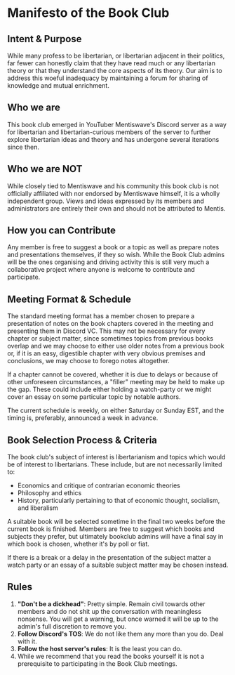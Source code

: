 # Manifesto of the Book Club


## Intent & Purpose

While many profess to be libertarian, or libertarian adjacent in their politics, far fewer can honestly claim that they have read much or any libertarian theory or that they understand the core aspects of its theory. Our aim is to address this woeful inadequacy by maintaining a forum for sharing of knowledge and mutual enrichment.

## Who we are

This book club emerged in YouTuber Mentiswave's Discord server as a way for libertarian and libertarian-curious members of the server to further explore libertarian ideas and theory and has undergone several iterations since then. 

## Who we are **NOT**

While closely tied to Mentiswave and his community this book club is not officially affiliated with nor endorsed by Mentiswave himself, it is a wholly independent group. Views and ideas expressed by its members and administrators are entirely their own and should not be attributed to Mentis.

## How you can Contribute

Any member is free to suggest a book or a topic as well as prepare notes and presentations themselves, if they so wish. While the Book Club admins will be the ones organising and driving activity this is still very much a collaborative project where anyone is welcome to contribute and participate.

## Meeting Format & Schedule

The standard meeting format has a member chosen to prepare a presentation of notes on the book chapters covered in the meeting and presenting them in Discord VC. This may not be necessary for every chapter or subject matter, since sometimes topics from previous books overlap and we may choose to either use older notes from a previous book or, if it is an easy, digestible chapter with very obvious premises and conclusions, we may choose to forego notes altogether.

If a chapter cannot be covered, whether it is due to delays or because of other unforeseen circumstances, a "filler" meeting may be held to make up the gap. These could include either holding a watch-party or we might cover an essay on some particular topic by notable authors.

The current schedule is weekly, on either Saturday or Sunday EST, and the timing is, preferably, announced a week in advance.

## Book Selection Process & Criteria

The book club's subject of interest is libertarianism and topics which would be of interest to libertarians. These include, but are not necessarily limited to:

* Economics and critique of contrarian economic theories
* Philosophy and ethics
* History, particularly pertaining to that of economic thought, socialism, and liberalism

A suitable book will be selected sometime in the final two weeks before the current book is finished. Members are free to suggest which books and subjects they prefer, but ultimately bookclub admins will have a final say in which book is chosen, whether it's by poll or fiat.

If there is a break or a delay in the presentation of the subject matter a watch party or an essay of a suitable subject matter may be chosen instead.

## Rules

1. **"Don't be a dickhead"**: Pretty simple. Remain civil towards other members and do not shit up the conversation with meaningless nonsense. You will get a warning, but once warned it will be up to the admin's full discretion to remove you.
2. **Follow Discord's TOS**: We do not like them any more than you do. Deal with it.
3. **Follow the host server's rules**: It is the least you can do.
4. While we recommend that you read the books yourself it is not a prerequisite to participating in the Book Club meetings.
